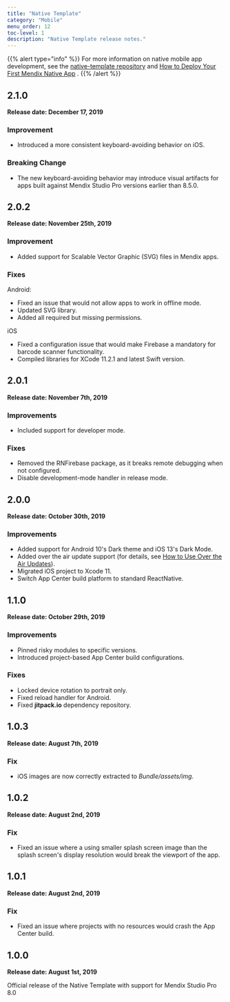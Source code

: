 ```yaml
---
title: "Native Template"
category: "Mobile"
menu_order: 12
toc-level: 1
description: "Native Template release notes."
---
```


{{% alert type="info" %}}
For more information on native mobile app development, see the [native-template repository](https://github.com/mendix/native-template/) and [How to Deploy Your First Mendix Native App](/howto/mobile/deploying-native-app) .
{{% /alert %}}

## 2.1.0 

**Release date: December 17, 2019**

### Improvement

* Introduced a more consistent keyboard-avoiding behavior on iOS.

### Breaking Change

* The new keyboard-avoiding behavior may introduce visual artifacts for apps built against Mendix Studio Pro versions earlier than 8.5.0.

## 2.0.2

**Release date: November 25th, 2019**

### Improvement

* Added support for Scalable Vector Graphic (SVG) files in Mendix apps.

### Fixes

Android:

* Fixed an issue that would not allow apps to work in offline mode.
* Updated SVG library.
* Added all required but missing permissions.

iOS

* Fixed a configuration issue that would make Firebase a mandatory for barcode scanner functionality.
* Compiled libraries for XCode 11.2.1 and latest Swift version.

## 2.0.1

**Release date: November 7th, 2019**

### Improvements

* Included support for developer mode.

### Fixes

* Removed the RNFirebase package, as it breaks remote debugging when not configured.
* Disable development-mode handler in release mode.

## 2.0.0

**Release date: October 30th, 2019**

### Improvements

* Added support for Android 10's Dark theme and iOS 13's Dark Mode.
* Added over the air update support (for details, see [How to Use Over the Air Updates](/howto/mobile/how-to-ota)).
* Migrated iOS project to Xcode 11.
* Switch App Center build platform to standard ReactNative.

## 1.1.0

**Release date: October 29th, 2019**

### Improvements

* Pinned risky modules to specific versions.
* Introduced project-based App Center build configurations.

### Fixes

* Locked device rotation to portrait only.
* Fixed reload handler for Android.
* Fixed **jitpack.io** dependency repository.

## 1.0.3

**Release date: August 7th, 2019**

### Fix

* iOS images are now correctly extracted to *Bundle/assets/img*.

## 1.0.2

**Release date: August 2nd, 2019**

### Fix

* Fixed an issue where a using smaller splash screen image than the splash screen's display resolution would break the viewport of the app.

## 1.0.1

**Release date: August 2nd, 2019**

### Fix

* Fixed an issue where projects with no resources would crash the App Center build.

## 1.0.0

**Release date: August 1st, 2019**

Official release of the Native Template with support for Mendix Studio Pro 8.0

